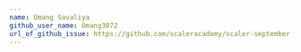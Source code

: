 ```yaml
---
name: Umang Savaliya
github_user_name: Umang3072
url_of_github_issue: https://github.com/scaleracademy/scaler-september-open-source-challenge/issues/300
---
```


